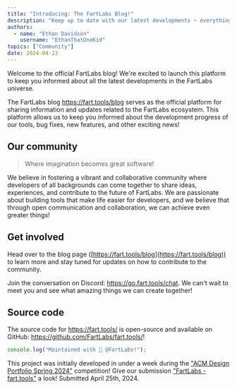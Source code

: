 ```yaml
---
title: "Introducing: The FartLabs Blog!"
description: "Keep up to date with our latest developments ~ everything will be covered on our blog!"
authors:
  - name: "Ethan Davidson"
    username: "EthanThatOneKid"
topics: ["Community"]
date: 2024-04-23
---
```


Welcome to the official FartLabs blog! We're excited to launch this platform to
keep you informed about all the latest developments in the FartLabs universe.

The FartLabs blog <https://fart.tools/blog> serves as the official platform for
sharing information and updates related to the FartLabs ecosystem. This platform
allows us to keep you informed about the development progress of our tools, bug
fixes, new features, and other exciting news!

## Our community

> Where imagination becomes great software!

We believe in fostering a vibrant and collaborative community where developers
of all backgrounds can come together to share ideas, experiences, and contribute
to the future of FartLabs. We are passionate about building tools that make life
easier for developers, and we believe that through open communication and
collaboration, we can achieve even greater things!

## Get involved

Head over to the blog page ([https://fart.tools/blog](https://fart.tools/blog))
to learn more and stay tuned for updates on how to contribute to the community.

Join the conversation on Discord: <https://go.fart.tools/chat>. We can't wait to
meet you and see what amazing things we can create together!

## Source code

The source code for <https://fart.tools/> is open-source and available on
GitHub: <https://github.com/FartLabs/fart.tools/>!

```ts
console.log("Maintained with 🧪 @FartLabs!");
```

This project was initially developed in under a week during the
["ACM Design Portfolio Spring 2024"](https://acm-portfolio-sp2024.devpost.com/)
competition! Give our submission
["FartLabs - fart.tools"](https://devpost.com/software/fartlabs-fart-tools) a
look! Submitted April 25th, 2024.
